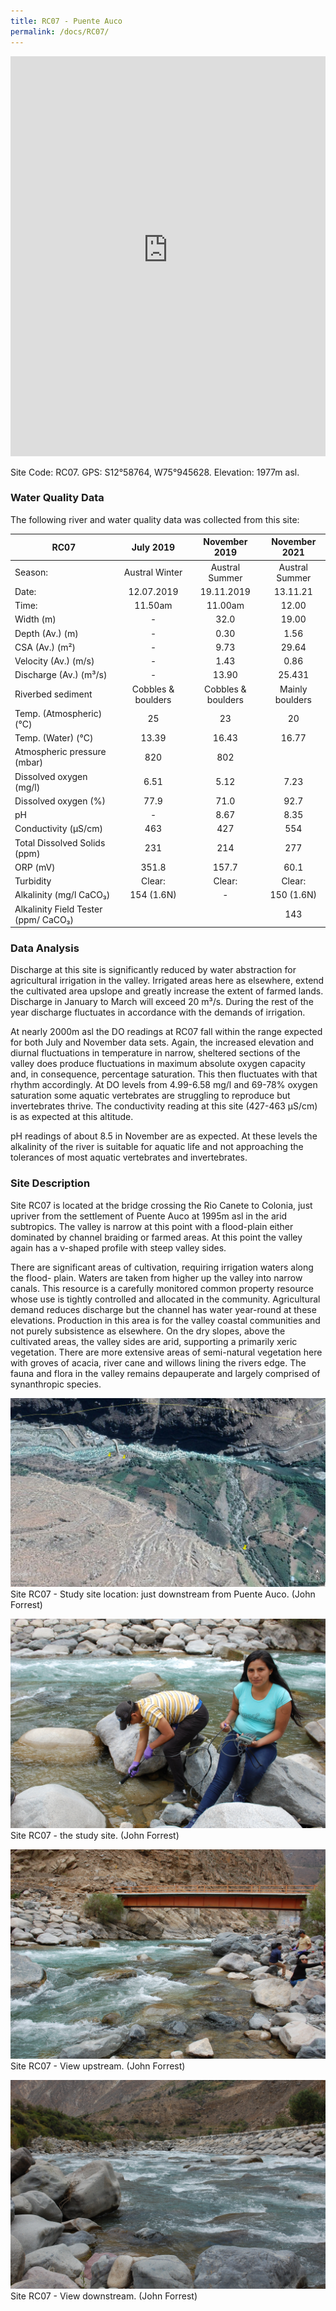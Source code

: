 ```yaml
---
title: RC07 - Puente Auco
permalink: /docs/RC07/
---
```


<iframe width="100%" height="640" allowfullscreen style="border-style:none;" src="https://cavep-undc-hosting.netlify.com/sites/RC07/app-files/"></iframe>

Site Code: RC07.  GPS: S12°58764, W75°945628. Elevation:
1977m asl.

### Water Quality Data

The following river and water quality data was collected from this site:

|     RC07                                    |          July 2019        |        November 2019      |      November 2021     |
|---------------------------------------------|:-------------------------:|:-------------------------:|:----------------------:|
|     Season:                                 |       Austral Winter      |       Austral Summer      |      Austral Summer    |
|     Date:                                   |         12.07.2019        |         19.11.2019        |         13.11.21       |
|     Time:                                   |           11.50am         |           11.00am         |          12.00         |
|     Width (m)                               |              -            |            32.0           |          19.00         |
|     Depth (Av.) (m)                         |              -            |            0.30           |           1.56         |
|     CSA (Av.) (m²)                          |              -            |            9.73           |          29.64         |
|     Velocity (Av.) (m/s)                    |              -            |            1.43           |           0.86         |
|     Discharge (Av.) (m³/s)                  |              -            |            13.90          |          25.431        |
|     Riverbed sediment                       |     Cobbles & boulders    |     Cobbles & boulders    |     Mainly boulders    |
|     Temp. (Atmospheric) (°C)                |             25            |             23            |            20          |
|     Temp. (Water) (°C)                      |            13.39          |            16.43          |          16.77         |
|     Atmospheric pressure (mbar)             |             820           |             802           |                        |
|     Dissolved oxygen (mg/l)                 |            6.51           |            5.12           |           7.23         |
|     Dissolved oxygen (%)                    |            77.9           |            71.0           |           92.7         |
|     pH                                      |              -            |            8.67           |           8.35         |
|     Conductivity (µS/cm)                    |             463           |             427           |           554          |
|     Total Dissolved Solids (ppm)            |             231           |             214           |           277          |
|     ORP (mV)                                |            351.8          |            157.7          |           60.1         |
|     Turbidity                               |           Clear:          |           Clear:          |          Clear:        |
|     Alkalinity (mg/l CaCO₃)                 |         154 (1.6N)        |              -            |        150 (1.6N)      |
|     Alkalinity Field Tester (ppm/ CaCO₃)    |                           |                           |           143          |

### Data Analysis
Discharge at this site is significantly reduced by water abstraction for agricultural irrigation in the valley. Irrigated areas here as elsewhere, extend the cultivated area upslope and greatly increase the extent of farmed lands. Discharge in January to March will exceed 20 m³/s. During the rest of the year discharge fluctuates in accordance with the demands of irrigation.

At nearly 2000m asl the DO readings at RC07 fall within the range expected for both July and November data sets. Again, the increased elevation and diurnal fluctuations in temperature in narrow, sheltered sections of the valley does produce fluctuations in maximum absolute oxygen capacity and, in consequence, percentage saturation. This then fluctuates with that rhythm accordingly. At DO levels from 4.99-6.58 mg/l and 69-78% oxygen saturation some aquatic vertebrates are struggling to reproduce but invertebrates thrive. The conductivity reading at this site (427-463 µS/cm) is as expected at this altitude. 

pH readings of about 8.5 in November are as expected. At these levels the alkalinity of the river is suitable for aquatic life and not approaching the tolerances of most aquatic vertebrates and invertebrates.
  
### Site Description
Site RC07 is located at the bridge crossing the Rio Canete to Colonia, just upriver from the settlement of Puente Auco at 1995m asl in the arid subtropics. The valley is narrow at this point with a flood-plain either dominated by channel braiding or farmed areas. At this point the valley again has a v-shaped profile with steep valley sides.

There are significant areas of cultivation, requiring irrigation waters along the flood- plain. Waters are taken from higher up the valley into narrow canals. This resource is a carefully monitored common property resource whose use is tightly controlled and allocated in the community. Agricultural demand reduces discharge but the channel has water year-round at these elevations. Production in this area is for the valley coastal communities and not purely subsistence as elsewhere. On the dry slopes, above the cultivated areas, the valley sides are arid, supporting a primarily xeric vegetation. There are more extensive areas of semi-natural vegetation here with groves of acacia, river cane and willows lining the rivers edge. The fauna and flora in the valley remains depauperate and largely comprised of synanthropic species.


![RC07 View upstream](/assets/SiteDescriptions/RC07/RC07PuenteAuco.jpg)
Site RC07 - Study site location: just downstream from Puente Auco. (John Forrest)


![Site RC07 - the study site. (John Forrest)](/assets/SiteDescriptions/RC07/RC07Studysite.JPG)
Site RC07 - the study site. (John Forrest)


![RC07 View upstream](/assets/SiteDescriptions/RC07/RC07Viewupstream.JPG)
Site RC07 - View upstream. (John Forrest)


![RC07 View downstream](/assets/SiteDescriptions/RC07/RC07Viewdownstream.JPG)
Site RC07 - View downstream. (John Forrest)
